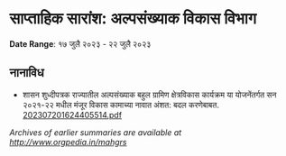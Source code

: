 # साप्ताहिक सारांश: अल्पसंख्याक विकास विभाग

**Date Range**: १७ जुलै २०२३ - २२ जुलै २०२३


## नानाविध
- शासन शुध्दीपत्रक राज्यातील अल्पसंख्याक बहुल ग्रामिण क्षेत्रविकास कार्यक्रम या योजनेंतर्गत सन २०२१-२२ मधील मंजूर विकास कामाच्या नावात अंशत: बदल करणेबाबत.\
  [202307201624405514.pdf](https://gr.maharashtra.gov.in/Site/Upload/Government%20Resolutions/English/202307201624405514.pdf)


*Archives of earlier summaries are available at http://www.orgpedia.in/mahgrs*